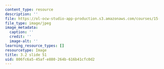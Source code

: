 ```yaml
---
content_type: resource
description: ''
file: https://ol-ocw-studio-app-production.s3.amazonaws.com/courses/15-s21-nuts-and-bolts-of-business-plans-january-iap-2014/806fc6a545afe880264b616b41cfc0d2_Slide51.JPG
file_type: image/jpeg
image_metadata:
  caption: ''
  credit: ''
  image-alt: ''
learning_resource_types: []
resourcetype: Image
title: 3.2 slide 51
uid: 806fc6a5-45af-e880-264b-616b41cfc0d2
---
```

